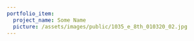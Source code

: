 ```yaml
---
portfolio_item:
  project_name: Some Name
  picture: /assets/images/public/1035_e_8th_010320_02.jpg
---
```

